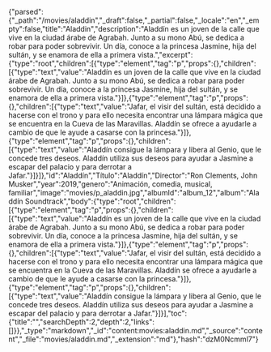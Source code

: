 {"parsed":{"_path":"/movies/aladdin","_draft":false,"_partial":false,"_locale":"en","_empty":false,"title":"Aladdin","description":"Aladdín es un joven de la calle que vive en la ciudad árabe de Agrabah. Junto a su mono Abú, se dedica a robar para poder sobrevivir. Un día, conoce a la princesa Jasmine, hija del sultán, y se enamora de ella a primera vista.","excerpt":{"type":"root","children":[{"type":"element","tag":"p","props":{},"children":[{"type":"text","value":"Aladdín es un joven de la calle que vive en la ciudad árabe de Agrabah. Junto a su mono Abú, se dedica a robar para poder sobrevivir. Un día, conoce a la princesa Jasmine, hija del sultán, y se enamora de ella a primera vista."}]},{"type":"element","tag":"p","props":{},"children":[{"type":"text","value":"Jafar, el visir del sultán, está decidido a hacerse con el trono y para ello necesita encontrar una lámpara mágica que se encuentra en la Cueva de las Maravillas. Aladdín se ofrece a ayudarle a cambio de que le ayude a casarse con la princesa."}]},{"type":"element","tag":"p","props":{},"children":[{"type":"text","value":"Aladdín consigue la lámpara y libera al Genio, que le concede tres deseos. Aladdín utiliza sus deseos para ayudar a Jasmine a escapar del palacio y para derrotar a Jafar."}]}]},"id":"Aladdín","Título":"Aladdín","Director":"Ron Clements, John Musker","year":2019,"genero":"Animación, comedia, musical, familiar","image":"movies/p_aladdin.jpg","albumId":"album_12","album":"Aladdín Soundtrack","body":{"type":"root","children":[{"type":"element","tag":"p","props":{},"children":[{"type":"text","value":"Aladdín es un joven de la calle que vive en la ciudad árabe de Agrabah. Junto a su mono Abú, se dedica a robar para poder sobrevivir. Un día, conoce a la princesa Jasmine, hija del sultán, y se enamora de ella a primera vista."}]},{"type":"element","tag":"p","props":{},"children":[{"type":"text","value":"Jafar, el visir del sultán, está decidido a hacerse con el trono y para ello necesita encontrar una lámpara mágica que se encuentra en la Cueva de las Maravillas. Aladdín se ofrece a ayudarle a cambio de que le ayude a casarse con la princesa."}]},{"type":"element","tag":"p","props":{},"children":[{"type":"text","value":"Aladdín consigue la lámpara y libera al Genio, que le concede tres deseos. Aladdín utiliza sus deseos para ayudar a Jasmine a escapar del palacio y para derrotar a Jafar."}]}],"toc":{"title":"","searchDepth":2,"depth":2,"links":[]}},"_type":"markdown","_id":"content:movies:aladdin.md","_source":"content","_file":"movies/aladdin.md","_extension":"md"},"hash":"dzM0Ncmml7"}
